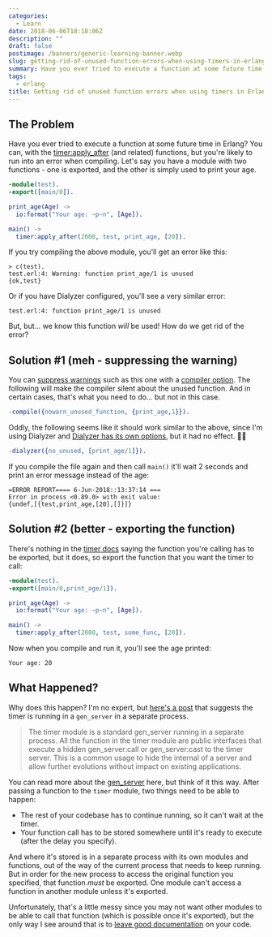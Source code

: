```yaml
---
categories:
  - Learn
date: 2018-06-06T18:18:06Z
description: ""
draft: false
postimage: /banners/generic-learning-banner.webp
slug: getting-rid-of-unused-function-errors-when-using-timers-in-erlang
summary: Have you ever tried to execute a function at some future time in Erlang? You can, with a timer, but the compiler may complain that the function you're calling via the timer is unused. Why is that and what can you do?
tags:
  - erlang
title: Getting rid of unused function errors when using timers in Erlang
---
```

## The Problem

Have you ever tried to execute a function at some future time in Erlang? You can, with the [timer:apply_after](http://erlang.org/doc/man/timer.html#apply_after-4) (and related) functions, but you're likely to run into an error when compiling. Let's say you have a module with two functions - one is exported, and the other is simply used to print your age.

```erlang
-module(test).
-export([main/0]).

print_age(Age) ->
  io:format("Your age: ~p~n", [Age]).

main() ->
  timer:apply_after(2000, test, print_age, [20]).
```

If you try compiling the above module, you'll get an error like this:

```none
> c(test).
test.erl:4: Warning: function print_age/1 is unused
{ok,test}
```

Or if you have Dialyzer configured, you'll see a very similar error:

```none
test.erl:4: function print_age/1 is unused
```

But, but... we know this function _will_ be used! How do we get rid of the error?

## Solution #1 (meh - suppressing the warning)

You can [suppress warnings](http://erlang.org/doc/man/dialyzer.html#suppression) such as this one with a [compiler option](http://erlang.org/doc/man/compile.html). The following will make the compiler silent about the unused function. And in certain cases, that's what you need to do... but not in this case.

```erlang
-compile({nowarn_unused_function, {print_age,1}}).
```

Oddly, the following seems like it should work similar to the above, since I'm using Dialyzer and [Dialyzer has its own options](http://erlang.org/doc/man/dialyzer.html#suppression), but it had no effect. 🤷‍♂

```erlang
-dialyzer({no_unused, [print_age/1]}).
```

If you compile the file again and then call `main()` it'll wait 2 seconds and print an error message instead of the age:

```none
=ERROR REPORT==== 6-Jun-2018::13:37:14 ===
Error in process <0.89.0> with exit value:
{undef,[{test,print_age,[20],[]}]}
```

## Solution #2 (better - exporting the function)

There's nothing in the [timer docs](http://erlang.org/doc/man/timer.html) saying the function you're calling has to be exported, but it does, so export the function that you want the timer to call:

```erlang
-module(test).
-export([main/0,print_age/1]).

print_age(Age) ->
  io:format("Your age: ~p~n", [Age]).

main() ->
  timer:apply_after(2000, test, some_func, [20]).
```

Now when you compile and run it, you'll see the age printed:

```none
Your age: 20
```

## What Happened?

Why does this happen? I'm no expert, but [here's a post](https://stackoverflow.com/a/25056598/301857) that suggests the timer is running in a `gen_server` in a separate process.

> The timer module is a standard gen_server running in a separate process. All the function in the timer module are public interfaces that execute a hidden gen_server:call or gen_server:cast to the timer server. This is a common usage to hide the internal of a server and allow further evolutions without impact on existing applications.

You can read more about the [gen_server](http://erlang.org/doc/man/gen_server.html) here, but think of it this way. After passing a function to the `timer` module, two things need to be able to happen:

- The rest of your codebase has to continue running, so it can't wait at the timer.
- Your function call has to be stored somewhere until it's ready to execute (after the delay you specify).

And where it's stored is in a separate process with its own modules and functions, out of the way of the current process that needs to keep running. But in order for the new process to access the original function you specified, that function _must_ be exported. One module can't access a function in another module unless it's exported.

Unfortunately, that's a little messy since you may not want other modules to be able to call that function (which is possible once it's exported), but the only way I see around that is to [leave good documentation](http://erlang.org/doc/man/edoc.html) on your code.
